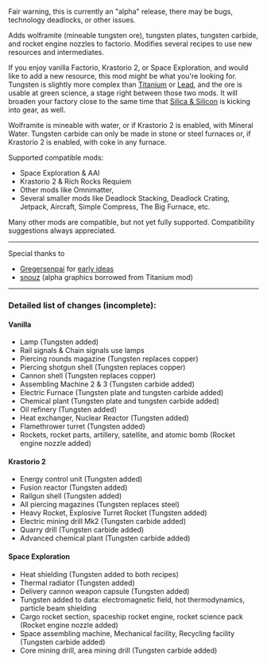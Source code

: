 Fair warning, this is currently an "alpha" release, there may be bugs, technology deadlocks, or other issues.

Adds wolframite (mineable tungsten ore), tungsten plates, tungsten carbide, and rocket engine nozzles to factorio.
Modifies several recipes to use new resources and intermediates. 

If you enjoy vanilla Factorio, Krastorio 2, or Space Exploration, and would like to add a new resource, this mod might be what you're looking for. 
Tungsten is slightly more complex than [Titanium](https://mods.factorio.com/mod/bztitanium) or [Lead](https://mods.factorio.com/mod/bzlead), and the ore is usable at green science, a stage right between those two mods. 
It will broaden your factory close to the same time that [Silica & Silicon](https://mods.factorio.com/mod/bzsilicon) is kicking into gear, as well.

Wolframite is mineable with water, or if Krastorio 2 is enabled, with Mineral Water.
Tungsten carbide can only be made in stone or steel furnaces or, if Krastorio 2 is enabled, with coke in any furnace.


Supported compatible mods:
- Space Exploration & AAI
- Krastorio 2 & Rich Rocks Requiem
- Other mods like Omnimatter, 
- Several smaller mods like Deadlock Stacking, Deadlock Crating, Jetpack, Aircraft, Simple Compress,  The Big Furnace, etc.

Many other mods are compatible, but not yet fully supported. Compatibility suggestions always appreciated.

---- 
Special thanks to 
- [Gregersenpai](https://mods.factorio.com/user/Gregersenpai) for [early ideas](https://mods.factorio.com/mod/bztitanium/discussion/608eb5b4012c5f47810bf252)
- [snouz](https://mods.factorio.com/user/snouz) (alpha graphics borrowed from Titanium mod)
----

### Detailed list of changes (incomplete): 
#### Vanilla

- Lamp (Tungsten added)
- Rail signals & Chain signals use lamps
- Piercing rounds magazine (Tungsten replaces copper)
- Piercing shotgun shell (Tungsten replaces copper)
- Cannon shell (Tungsten replaces copper)
- Assembling Machine 2 & 3 (Tungsten carbide added)
- Electric Furnace (Tungsten plate and tungsten carbide added)
- Chemical plant (Tungsten plate and tungsten carbide added)
- Oil refinery (Tungsten added)
- Heat exchanger, Nuclear Reactor (Tungsten added)
- Flamethrower turret (Tungsten added)
- Rockets, rocket parts, artillery, satellite, and atomic bomb (Rocket engine nozzle added)

#### Krastorio 2

- Energy control unit (Tungsten added)
- Fusion reactor (Tungsten added)
- Railgun shell (Tungsten added)
- All piercing magazines (Tungsten replaces steel)
- Heavy Rocket, Explosive Turret Rocket (Tungsten added)
- Electric mining drill Mk2 (Tungsten carbide added)
- Quarry drill (Tungsten carbide added)
- Advanced chemical plant (Tungsten carbide added)

#### Space Exploration

- Heat shielding (Tungsten added to both recipes)
- Thermal radiator (Tungsten added)
- Delivery cannon weapon capsule (Tungsten added)
- Tungsten added to data: electromagnetic field, hot thermodynamics, particle beam shielding
- Cargo rocket section, spaceship rocket engine, rocket science pack (Rocket engine nozzle added)
- Space assembling machine, Mechanical facility, Recycling facility  (Tungsten carbide added) 
- Core mining drill, area mining drill (Tungsten carbide added)




